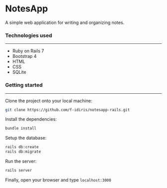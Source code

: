 # NotesApp
A simple web application for writing and organizing notes.

### Technologies used
------------
- Ruby on Rails 7
- Bootstrap 4
- HTML
- CSS
- SQLite

### Getting started
------------

Clone the project onto your local machine:
```sh
git clone https://github.com/f-idiris/notesapp-rails.git
```
Install the dependencies:
```sh
bundle install
```
Setup the database:
```sh
rails db:create
rails db:migrate
```
Run the server:
```sh
rails server
```
Finally, open your browser and type ```localhost:3000```
